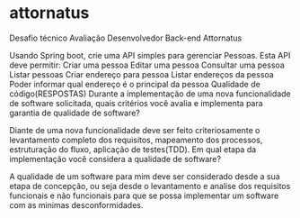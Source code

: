 # attornatus
Desafio técnico
Avaliação Desenvolvedor Back-end Attornatus

Usando Spring boot, crie uma API simples para gerenciar Pessoas. Esta API deve permitir:
Criar uma pessoa
Editar uma pessoa
Consultar uma pessoa
Listar pessoas
Criar endereço para pessoa
Listar endereços da pessoa
Poder informar qual endereço é o principal da pessoa
Qualidade de código(RESPOSTAS)
Durante a implementação de uma nova funcionalidade de software solicitada, quais critérios você avalia e implementa para garantia de qualidade de software?

Diante de uma nova funcionalidade deve ser feito criteriosamente o levantamento completo dos requisitos, mapeamento dos processos, estruturação do fluxo, aplicação de testes(TDD).
Em qual etapa da implementação você considera a qualidade de software?

A qualidade de um software para mim deve ser considerado desde a sua etapa de concepção, ou seja desde o levantamento e analise dos requisitos funcionais e não funcionais para que se possa implementar um software com as minimas desconformidades.
